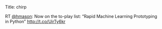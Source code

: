 Title: chirp

RT <a href="http://twitter.com/hmason">@hmason</a>: Now on the to-play list: “Rapid Machine Learning Prototyping in Python” <a href="http://t.co/UirTy6kr">http://t.co/UirTy6kr</a>
